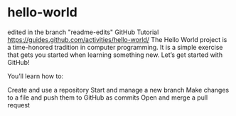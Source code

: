 # hello-world 
edited in the branch "readme-edits"
GitHub Tutorial
https://guides.github.com/activities/hello-world/
The Hello World project is a time-honored tradition in computer programming. 
It is a simple exercise that gets you started when learning something new. 
Let’s get started with GitHub!


You’ll learn how to:

Create and use a repository
Start and manage a new branch
Make changes to a file and push them to GitHub as commits
Open and merge a pull request

